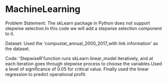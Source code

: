 # MachineLearning

Problem Statement: The skLearn package in Python does not support stepwise selection.In this code we will add a stepwise selection component to it.
                   
Dataset: Used the 'compustat_annual_2000_2017_with link information' as the dataset.

Code: 'StepwiseR'function runs skLearn linear_model iteratively, and at each iteration goes through stepwise process to choose the   variables.Used a level of significance of 0.05 for critical value. Finally used the linear regression to predict operational profit. 
       
